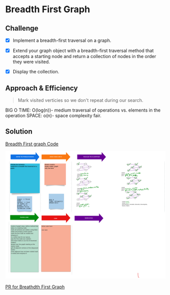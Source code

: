 # Breadth First Graph

## Challenge

- [x] Implement a breadth-first traversal on a graph.

-[x] Extend your graph object with a breadth-first traversal method that accepts a starting node and return a collection of nodes in the order they were visited. 

-[x] Display the collection.

## Approach & Efficiency

> Mark visited verticies so we don't repeat during our search.

BIG O
TIME: O(log(n))- medium traversal of operations vs. elements in the operation
SPACE: o(n)- space complexity fair.

## Solution

[Breadth First graph Code](../breadth_first/breadth_first.py)

![Breadth First Graph Whiteboard](../assets/CodeChallenge_36.png)

[PR for Breathdth First Graph]()